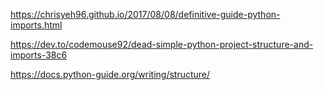 https://chrisyeh96.github.io/2017/08/08/definitive-guide-python-imports.html

https://dev.to/codemouse92/dead-simple-python-project-structure-and-imports-38c6

https://docs.python-guide.org/writing/structure/